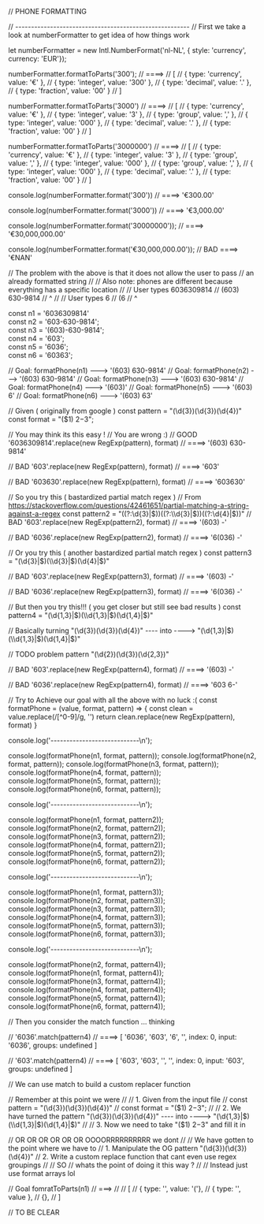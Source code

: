 // PHONE FORMATTING

// -------------------------------------------------------
// First we take a look at numberFormatter to get idea of how things work

let numberFormatter = new Intl.NumberFormat('nl-NL', { style: 'currency', currency: 'EUR'});

numberFormatter.formatToParts('300');
// ====> 
// [
//   { type: 'currency', value: '€' },
//   { type: 'integer', value: '300' },
//   { type: 'decimal', value: '.' },
//   { type: 'fraction', value: '00' }
// ]

numberFormatter.formatToParts('3000')
// ====> 
// [
//   { type: 'currency', value: '€' },
//   { type: 'integer', value: '3' },
//   { type: 'group', value: ',' },
//   { type: 'integer', value: '000' },
//   { type: 'decimal', value: '.' },
//   { type: 'fraction', value: '00' }
// ]

numberFormatter.formatToParts('3000000')
// ====> 
// [
//   { type: 'currency', value: '€' },
//   { type: 'integer', value: '3' },
//   { type: 'group', value: ',' },
//   { type: 'integer', value: '000' },
//   { type: 'group', value: ',' },
//   { type: 'integer', value: '000' },
//   { type: 'decimal', value: '.' },
//   { type: 'fraction', value: '00' }
// ]

console.log(numberFormatter.format('300'))
// ====> '€300.00'

console.log(numberFormatter.format('3000'))
// ====> '€3,000.00'
 
console.log(numberFormatter.format('30000000'));
// ====> '€30,000,000.00'
 
console.log(numberFormatter.format('€30,000,000.00'));
// BAD ====> '€NAN'

// The problem with the above is that it does not allow the user to pass 
// an already formatted string
// 
// Also note: phones are different because everything has a specific location 
//
// User types 6036309814
// (603) 630-9814
// ^
//
// User types 6
// (6
// ^ 


const n1 = '6036309814'       
const n2 = '603-630-9814';    
const n3 = '(603)-630-9814';  
const n4 = '603';  
const n5 = '6036';  
const n6 = '60363';  

// Goal: formatPhone(n1) ---> '(603) 630-9814'
// Goal: formatPhone(n2) ---> '(603) 630-9814'
// Goal: formatPhone(n3) ---> '(603) 630-9814'
// Goal: formatPhone(n4) ---> '(603)'
// Goal: formatPhone(n5) ---> '(603) 6'
// Goal: formatPhone(n6) ---> '(603) 63'


// Given ( originally from google )
const pattern = "(\\d{3})(\\d{3})(\\d{4})"
const format = "($1) $2-$3";

// You may think its this easy !
// You are wrong :) 
// GOOD '6036309814'.replace(new RegExp(pattern), format)
// ====> '(603) 630-9814' 

// BAD '603'.replace(new RegExp(pattern), format)
// ====> '603'

// BAD '603630'.replace(new RegExp(pattern), format)
// ====> '603630'


// So you try this ( bastardized partial match regex )
// From https://stackoverflow.com/questions/42461651/partial-matching-a-string-against-a-regex
const pattern2 = "((?:\\d{3}|$))((?:\\d{3}|$))((?:\\d{4}|$))"
// BAD '603'.replace(new RegExp(pattern2), format) 
// ====> '(603) -'

// BAD '6036'.replace(new RegExp(pattern2), format)
// ====> '6(036) -'


// Or you try this ( another bastardized partial match regex )
const pattern3 = "(\\d{3}|$)(\\d{3}|$)(\\d{4}|$)"

// BAD '603'.replace(new RegExp(pattern3), format) 
// ====> '(603) -'

// BAD '6036'.replace(new RegExp(pattern3), format)
// ====> '6(036) -'


// But then you try this!!! ( you get closer but still see bad results )
const pattern4 = "(\\d{1,3}|$)(\\d{1,3}|$)(\\d{1,4}|$)"

// Basically turning "(\\d{3})(\\d{3})(\\d{4})" ---- into ----> "(\\d{1,3}|$)(\\d{1,3}|$)(\\d{1,4}|$)"

// TODO problem pattern "(\\d{2})(\\d{3})(\\d{2,3})"

// BAD '603'.replace(new RegExp(pattern4), format) 
// ====> '(603) -'

// BAD '6036'.replace(new RegExp(pattern4), format)
// ====> '603 6-'

// Try to Achieve our goal with all the above with no luck  :(
const formatPhone = (value, format, pattern) => {
  const clean = value.replace(/[^0-9]/g, '')
  return clean.replace(new RegExp(pattern), format)
}

console.log('----------------------------\n');

console.log(formatPhone(n1, format, pattern));
console.log(formatPhone(n2, format, pattern));
console.log(formatPhone(n3, format, pattern));
console.log(formatPhone(n4, format, pattern));
console.log(formatPhone(n5, format, pattern));
console.log(formatPhone(n6, format, pattern));

console.log('----------------------------\n');

console.log(formatPhone(n1, format, pattern2));
console.log(formatPhone(n2, format, pattern2));
console.log(formatPhone(n3, format, pattern2));
console.log(formatPhone(n4, format, pattern2));
console.log(formatPhone(n5, format, pattern2));
console.log(formatPhone(n6, format, pattern2));

console.log('----------------------------\n');

console.log(formatPhone(n1, format, pattern3));
console.log(formatPhone(n2, format, pattern3));
console.log(formatPhone(n3, format, pattern3));
console.log(formatPhone(n4, format, pattern3));
console.log(formatPhone(n5, format, pattern3));
console.log(formatPhone(n6, format, pattern3));

console.log('----------------------------\n');

console.log(formatPhone(n2, format, pattern4));
console.log(formatPhone(n1, format, pattern4));
console.log(formatPhone(n3, format, pattern4));
console.log(formatPhone(n4, format, pattern4));
console.log(formatPhone(n5, format, pattern4));
console.log(formatPhone(n6, format, pattern4));


// Then you consider the match function ... thinking 

// '6036'.match(pattern4)
// ====> [ '6036', '603', '6', '', index: 0, input: '6036', groups: undefined ]
 
 
// '603'.match(pattern4)
// ====> [ '603', '603', '', '', index: 0, input: '603', groups: undefined ]

// We can use match to build a custom replacer function 

// Remember at this point we were 
// 
// 1. Given from the input file
// const pattern = "(\\d{3})(\\d{3})(\\d{4})"
// const format = "($1) $2-$3";
//
// 2. We have turned the pattern "(\\d{3})(\\d{3})(\\d{4})" ---- into ----> "(\\d{1,3}|$)(\\d{1,3}|$)(\\d{1,4}|$)"
// 
// 3. Now we need to take "($1) $2-$3" and fill it in


// OR OR OR OR OR OR OOOORRRRRRRRRR we dont
//
// We have gotten to the point where we have to 
// 1. Manipulate the OG pattern "(\\d{3})(\\d{3})(\\d{4})"
// 2. Write a custom replace function that cant even use regex groupings
// 
// SO
// whats the point of doing it this way ? 
// 
// Instead just use format arrays lol 


// Goal fomratToParts(n1)
// ===> 
//
//  [
//    { type: '', value: '('},
//    { type: '', value },
//    {},
//  ]



// TO BE CLEAR
